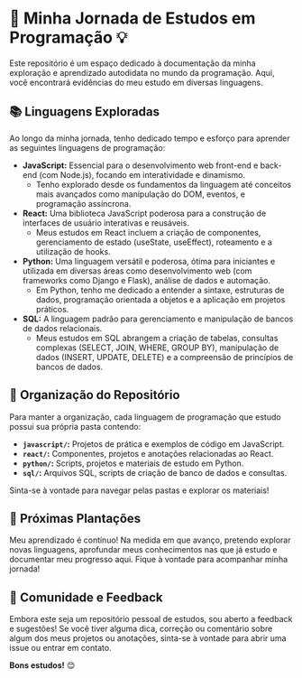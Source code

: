 # 🚀 Minha Jornada de Estudos em Programação 💡

Este repositório é um espaço dedicado à documentação da minha exploração e aprendizado autodidata no mundo da programação. Aqui, você encontrará evidências do meu estudo em diversas linguagens.

## 📚 Linguagens Exploradas

Ao longo da minha jornada, tenho dedicado tempo e esforço para aprender as seguintes linguagens de programação:

*   **JavaScript:** Essencial para o desenvolvimento web front-end e back-end (com Node.js), focando em interatividade e dinamismo.
    *   Tenho explorado desde os fundamentos da linguagem até conceitos mais avançados como manipulação do DOM, eventos, e programação assíncrona.
*   **React:** Uma biblioteca JavaScript poderosa para a construção de interfaces de usuário interativas e reusáveis.
    *   Meus estudos em React incluem a criação de componentes, gerenciamento de estado (useState, useEffect), roteamento e a utilização de hooks.
*   **Python:** Uma linguagem versátil e poderosa, ótima para iniciantes e utilizada em diversas áreas como desenvolvimento web (com frameworks como Django e Flask), análise de dados e automação.
    *   Em Python, tenho me dedicado a entender a sintaxe, estruturas de dados, programação orientada a objetos e a aplicação em projetos práticos.
*   **SQL:** A linguagem padrão para gerenciamento e manipulação de bancos de dados relacionais.
    *   Meus estudos em SQL abrangem a criação de tabelas, consultas complexas (SELECT, JOIN, WHERE, GROUP BY), manipulação de dados (INSERT, UPDATE, DELETE) e a compreensão de princípios de bancos de dados.

## 📂 Organização do Repositório

Para manter a organização, cada linguagem de programação que estudo possui sua própria pasta contendo:

*   **`javascript/`:** Projetos de prática e exemplos de código em JavaScript.
*   **`react/`:** Componentes, projetos e anotações relacionadas ao React.
*   **`python/`:** Scripts, projetos e materiais de estudo em Python.
*   **`sql/`:** Arquivos SQL, scripts de criação de banco de dados e consultas.

Sinta-se à vontade para navegar pelas pastas e explorar os materiais!

## 🌱 Próximas Plantações

Meu aprendizado é contínuo! Na medida em que avanço, pretendo explorar novas linguagens, aprofundar meus conhecimentos nas que já estudo e documentar meu progresso aqui. Fique à vontade para acompanhar minha jornada!

## 🤝 Comunidade e Feedback

Embora este seja um repositório pessoal de estudos, sou aberto a feedback e sugestões! Se você tiver alguma dica, correção ou comentário sobre algum dos meus projetos ou anotações, sinta-se à vontade para abrir uma issue ou entrar em contato.

**Bons estudos!** 😊
